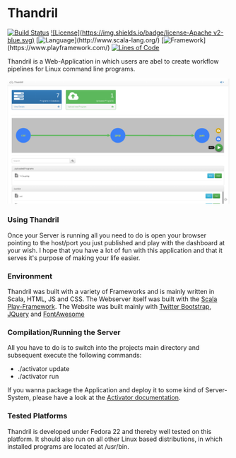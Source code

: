 Thandril
=======================
[![Build Status](https://snap-ci.com/AKSW/Thandril/branch/master/build_image)](https://snap-ci.com/AKSW/Thandril/branch/master)
[![License](https://img.shields.io/badge/license-Apache v2-blue.svg)](https://github.com/AKSW/Thandril/blob/master/LICENSE)
[![Language](https://img.shields.io/badge/language-Scala%20(2.11.7)-blue.svg)](http://www.scala-lang.org/)
[![Framework](https://img.shields.io/badge/framework-PlayFramework%20(2.3.10)-blue.svg)](https://www.playframework.com/)
[![Lines of Code](https://img.shields.io/badge/loc-~523-lightgrey.svg)](https://github.com/AKSW/Thandril/tree/master/app)

Thandril is a Web-Application in which users are abel to create workflow pipelines for Linux command line programs.

![Screenshot of Thandril](https://github.com/AKSW/Thandril/raw/master/screenshot.png)

### Using Thandril ###

Once your Server is running all you need to do is open your browser pointing to the host/port you just published and play with the dashboard at your wish. I hope that you have a lot of fun with this application and that it serves it's purpose of making your life easier.

### Environment ###

Thandril was built with a variety of Frameworks and is mainly written in Scala, HTML, JS and CSS. The Webserver itself was built with the [Scala Play-Framework](//www.playframework.com/). The Website was built mainly with [Twitter Bootstrap](//getbootstrap.com/), [JQuery](//jquery.com/) and [FontAwesome](//fortawesome.github.io/Font-Awesome/)

### Compilation/Running the Server  ###

All you have to do is to switch into the projects main directory and subsequent execute the following commands:

- ./activator update
- ./activator run

If you wanna package the Application and deploy it to some kind of Server-System, please have a look at the [Activator documentation](//typesafe.com/activator/docs).

### Tested Platforms ###

Thandril is developed under Fedora 22 and thereby well tested on this platform. It should also run on all other Linux based distributions, in which installed programs are located at /usr/bin.
